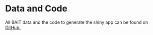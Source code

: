 # Data and Code

All BAIT data and the code to generate the shiny app can be found on <a href="https://github.com/DanielEvansLab/buckbait" target="_blank">GitHub.</a>
